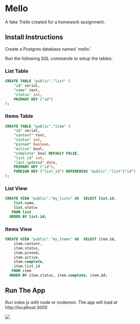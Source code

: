 # Mello

A fake Trello created for a homework assignment.

## Install Instructions

Create a Postgres database named `mello.'

Run the following SQL commands to setup the tables:

### List Table

```sql
CREATE TABLE "public"."list" (
    "id" serial,
    "name" text,
    "status" int,
    PRIMARY KEY ("id")
);
```
### Items Table
```sql
CREATE TABLE "public"."item" (
    "id" serial,
    "content" text,
    "status" int,
    "pinned" boolean,
    "active" bool,
    "complete" bool DEFAULT FALSE,
    "list_id" int,
    "last_updated" date,
    PRIMARY KEY ("id"),
    FOREIGN KEY ("list_id") REFERENCES "public"."list"("id")
);
```

### List View
```sql
CREATE VIEW "public"."my_lists" AS  SELECT list.id,
    list.name,
    list.status
   FROM list
  ORDER BY list.id;
```

### Items View
```sql
CREATE VIEW "public"."my_items" AS  SELECT item.id,
    item.content,
    item.status,
    item.pinned,
    item.active,
    item.complete,
    item.list_id
   FROM item
  ORDER BY item.status, item.complete, item.id;
```

## Run The App
Run index.js with node or nodemon. The app will load at http://localhost:3000

![](http://cjo.io/wp-content/uploads/2016/09/Screen-Shot-2016-09-19-at-8.33.01-AM.png)
